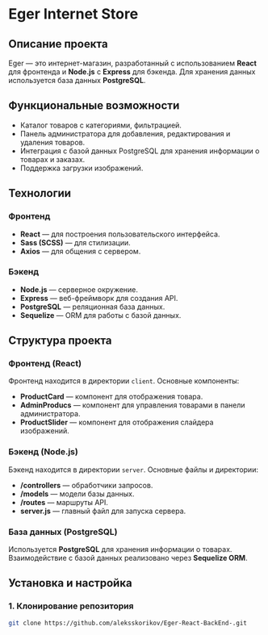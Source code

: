 # Eger Internet Store

## Описание проекта

Eger — это интернет-магазин, разработанный с использованием **React** для фронтенда и **Node.js** с **Express** для бэкенда. Для хранения данных используется база данных **PostgreSQL**.

## Функциональные возможности

- Каталог товаров с категориями, фильтрацией.
- Панель администратора для добавления, редактирования и удаления товаров.
- Интеграция с базой данных PostgreSQL для хранения информации о товарах и заказах.
- Поддержка загрузки изображений.

## Технологии

### Фронтенд
- **React** — для построения пользовательского интерфейса.
- **Sass (SCSS)** — для стилизации.
- **Axios** — для общения с сервером.

### Бэкенд
- **Node.js** — серверное окружение.
- **Express** — веб-фреймворк для создания API.
- **PostgreSQL** — реляционная база данных.
- **Sequelize** — ORM для работы с базой данных.

## Структура проекта

### Фронтенд (React)

Фронтенд находится в директории `client`. Основные компоненты:
- **ProductCard** — компонент для отображения товара.
- **AdminProducs** — компонент для управления товарами в панели администратора.
- **ProductSlider** — компонент для отображения слайдера изображений.

### Бэкенд (Node.js)

Бэкенд находится в директории `server`. Основные файлы и директории:
- **/controllers** — обработчики запросов.
- **/models** — модели базы данных.
- **/routes** — маршруты API.
- **server.js** — главный файл для запуска сервера.

### База данных (PostgreSQL)

Используется **PostgreSQL** для хранения информации о товарах. Взаимодействие с базой данных реализовано через **Sequelize ORM**.

## Установка и настройка

### 1. Клонирование репозитория

```bash
git clone https://github.com/aleksskorikov/Eger-React-BackEnd-.git
